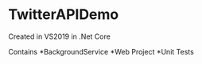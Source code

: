 # TwitterAPIDemo

Created in VS2019 in .Net Core

Contains
*BackgroundService
*Web Project
*Unit Tests
